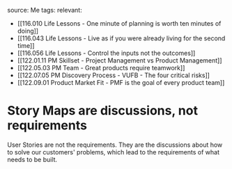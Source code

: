 source: Me
tags:
relevant:
- [[116.010 Life Lessons - One minute of planning is worth ten minutes of doing]]
- [[116.043 Life Lessons - Live as if you were already living for the second time]]
- [[116.056 Life Lessons - Control the inputs not the outcomes]]
- [[122.01.11 PM Skillset - Project Management vs Product Management]]
- [[122.05.03 PM Team - Great products require teamwork]]
- [[122.07.05 PM Discovery Process - VUFB - The four critical risks]]
- [[122.09.01 Product Market Fit - PMF is the goal of every product team]]

# Story Maps are discussions, not requirements

User Stories are not the requirements. They are the discussions about how to solve our customers' problems, which lead to the requirements of what needs to be built.